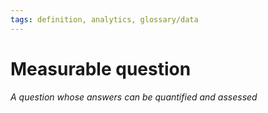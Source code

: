 ```yaml
---
tags: definition, analytics, glossary/data
---
```

#  Measurable question
*A question whose answers can be quantified and assessed*